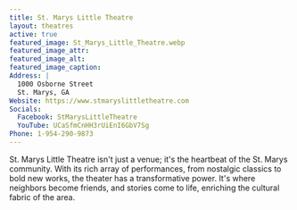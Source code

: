 ```yaml
---
title: St. Marys Little Theatre
layout: theatres
active: true
featured_image: St_Marys_Little_Theatre.webp
featured_image_attr:
featured_image_alt:
featured_image_caption:
Address: |
  1000 Osborne Street
  St. Marys, GA
Website: https://www.stmaryslittletheatre.com
Socials:
  Facebook: StMarysLittleTheatre
  YouTube: UCaSfmCnHH3rUiEnI6GbV7Sg
Phone: 1-954-290-9873
---
```

St. Marys Little Theatre isn't just a venue; it's the heartbeat of the St. Marys community. With its rich array of performances, from nostalgic classics to bold new works, the theater has a transformative power. It's where neighbors become friends, and stories come to life, enriching the cultural fabric of the area.